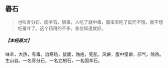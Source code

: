 ## 礜石

> 也叫青分石、固羊石，很毒，人吃了就中毒，蚕宝宝吃了反而不饿，就不想吃蚕叶了。这个药用的不多，各位知道就好。

##### 【本经原文】
味辛，大热，有毒。治寒热，鼠瘘，蚀疮，死肌，风痹，腹中坚癖，邪气，除热。生山谷。一名青分石，一名立制石，一名固羊石。